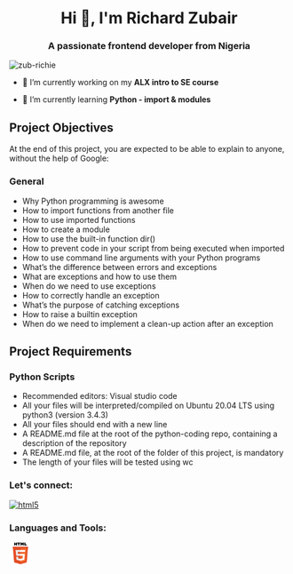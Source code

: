 <h1 align="center">Hi 👋, I'm Richard Zubair</h1>
<h3 align="center">A passionate frontend developer from Nigeria</h3>

<p align="left"> <img src="https://komarev.com/ghpvc/?username=zub-richie&label=Profile%20views&color=0e75b6&style=flat" alt="zub-richie" /> </p>

- 🔭 I’m currently working on my **ALX intro to SE course**

- 🌱 I’m currently learning **Python - import & modules**
<h2 align="left">Project Objectives</h2>
<p align="left">At the end of this project, you are expected to be able to explain to anyone, without the help of Google:
<h3>General</h3>
<ul>
    <li>Why Python programming is awesome</li>
    <li>How to import functions from another file</li>
    <li>How to use imported functions</li>
    <li>How to create a module</li>
    <li>How to use the built-in function dir()</li>
    <li>How to prevent code in your script from being executed when imported</li>
    <li>How to use command line arguments with your Python programs</li>
    <li>What’s the difference between errors and exceptions</li>
    <li>What are exceptions and how to use them</li>
    <li>When do we need to use exceptions</li>
    <li>How to correctly handle an exception</li>
    <li>What’s the purpose of catching exceptions</li>
    <li>How to raise a builtin exception</li>
    <li>When do we need to implement a clean-up action after an exception</li>
    
</ul>

<h2 align="left">Project Requirements</h2>

<h3>Python Scripts</h3>
<ul>
    <li>Recommended editors: Visual studio code</li>
    <li>All your files will be interpreted/compiled on Ubuntu 20.04 LTS using python3 (version 3.4.3)</li>
    <li>All your files should end with a new line</li>
    <li>A README.md file at the root of the python-coding repo, containing a description of the repository</li>
    <li>A README.md file, at the root of the folder of this project, is mandatory</li>
    <li>The length of your files will be tested using wc</li>
</ul>


<h3 align="left">Let's connect:</h3>
<p align="left"> <a href="https://www.linkedin.com/in/zubair-richard" target="_blank" rel="noreferrer"> <img src="https://static.vecteezy.com/system/resources/previews/018/930/587/original/linkedin-logo-linkedin-icon-transparent-free-png.png" alt="html5" width="50" height="50"/> </a> </p>


<h3 align="left">Languages and Tools:</h3>
<p align="left"> <a href="https://www.w3.org/html/" target="_blank" rel="noreferrer"> <img src="https://raw.githubusercontent.com/devicons/devicon/master/icons/html5/html5-original-wordmark.svg" alt="html5" width="40" height="40"/> </a> </p>

